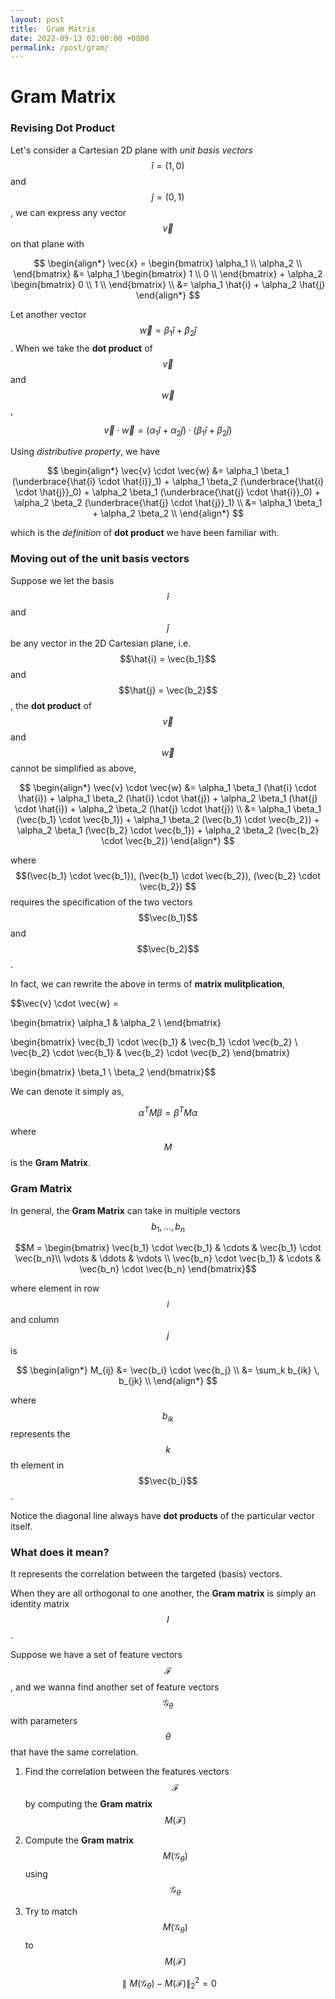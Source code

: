 ```yaml
---
layout: post
title:  Gram Matrix
date: 2022-09-13 02:00:00 +0800
permalink: /post/gram/
---
```


# Gram Matrix

### Revising Dot Product

Let's consider a Cartesian 2D plane with *unit basis vectors* $$\hat{i} = (1,0)$$ and $$\hat{j} = (0,1)$$, we can express any vector $$\vec{v}$$ on that plane with

$$
\begin{align*} 
\vec{x} =  \begin{bmatrix} \alpha_1  \\ \alpha_2 \\ \end{bmatrix}  
&= \alpha_1  \begin{bmatrix} 1  \\ 0 \\ \end{bmatrix}  + 
\alpha_2 \begin{bmatrix} 0  \\ 1 \\ \end{bmatrix} \\  
&= \alpha_1 \hat{i} + \alpha_2 \hat{j} 
\end{align*}
$$

Let another vector $$\vec{w} = \beta_1 \hat{i} + \beta_2 \hat{j}$$. When we take the **dot product** of $$\vec{v}$$ and $$\vec{w}$$,

$$\vec{v} \cdot \vec{w} = 
(\alpha_1 \hat{i} + \alpha_2 \hat{j}) \cdot (\beta_1 \hat{i} + \beta_2 \hat{j})$$

Using *distributive property*, we have

$$
\begin{align*}
\vec{v} \cdot \vec{w} &= 
\alpha_1 \beta_1 (\underbrace{\hat{i} \cdot \hat{i}}_1) + 
\alpha_1 \beta_2 (\underbrace{\hat{i} \cdot \hat{j}}_0) +
\alpha_2 \beta_1 (\underbrace{\hat{j} \cdot \hat{i}}_0) +
\alpha_2 \beta_2 (\underbrace{\hat{j} \cdot \hat{j}}_1) \\
&= 
\alpha_1 \beta_1 + \alpha_2 \beta_2 \\
\end{align*}
$$

which is the *definition* of **dot product** we have been familiar with.

###  Moving out of the unit basis vectors

Suppose we let the basis $$\hat{i}$$ and $$\hat{j}$$ be any vector in the 2D Cartesian plane, i.e. $$\hat{i} = \vec{b_1}$$ and $$\hat{j} = \vec{b_2}$$, the **dot product** of $$\vec{v}$$ and $$\vec{w}$$ cannot be simplified as above, 

$$
\begin{align*}
\vec{v} \cdot \vec{w} &= 
\alpha_1 \beta_1 (\hat{i} \cdot \hat{i}) + 
\alpha_1 \beta_2 (\hat{i} \cdot \hat{j}) +
\alpha_2 \beta_1 (\hat{j} \cdot \hat{i}) +
\alpha_2 \beta_2 (\hat{j} \cdot \hat{j}) \\
&=
\alpha_1 \beta_1 (\vec{b_1} \cdot \vec{b_1}) + 
\alpha_1 \beta_2 (\vec{b_1} \cdot \vec{b_2}) +
\alpha_2 \beta_1 (\vec{b_2} \cdot \vec{b_1}) +
\alpha_2 \beta_2 (\vec{b_2} \cdot \vec{b_2}) 
\end{align*}
$$

where $$(\vec{b_1} \cdot \vec{b_1}), (\vec{b_1} \cdot \vec{b_2}), (\vec{b_2} \cdot \vec{b_2}) $$ requires the specification of the two vectors $$\vec{b_1}$$ and $$\vec{b_2}$$.

In fact, we can rewrite the above in terms of **matrix mulitplication**,

$$\vec{v} \cdot \vec{w} = 

\begin{bmatrix} \alpha_1 & \alpha_2 \\ \end{bmatrix}

\begin{bmatrix}
\vec{b_1} \cdot \vec{b_1} & \vec{b_1} \cdot \vec{b_2} \\
\vec{b_2} \cdot \vec{b_1} & \vec{b_2} \cdot \vec{b_2}
\end{bmatrix}

\begin{bmatrix}
\beta_1 \\
\beta_2
\end{bmatrix}$$

We can denote it simply as,

$$\alpha^T M \beta = \beta^T M \alpha$$

where $$M$$ is the **Gram Matrix**.

### Gram Matrix

In general, the **Gram Matrix** can take in multiple vectors $$b_1, \dots, b_n$$

$$M = 
\begin{bmatrix}
\vec{b_1} \cdot \vec{b_1} & \cdots &  \vec{b_1} \cdot \vec{b_n}\\
\vdots & \ddots & \vdots \\
\vec{b_n} \cdot \vec{b_1} & \cdots & \vec{b_n} \cdot \vec{b_n}
\end{bmatrix}$$

where element in row $$i$$ and column $$j$$ is

$$
\begin{align*}
M_{ij} &= \vec{b_i} \cdot \vec{b_j} \\
&= \sum_k b_{ik} \, b_{jk} \\
\end{align*}
$$

where $$b_{ik}$$ represents the $$k$$ th element in $$\vec{b_i}$$.

Notice the diagonal line always have **dot products** of the particular vector itself.

### What does it mean?

It represents the correlation between the targeted (basis) vectors. 

When they are all orthogonal to one another, the **Gram matrix** is simply an identity matrix $$I$$.

Suppose we have a set of feature vectors $$\mathcal{F}$$, and we wanna find another set of feature vectors $$\mathcal{G}_\theta$$ with parameters $$\theta$$ that have the same correlation. 

1.	Find the correlation between the features vectors $$\mathcal{F}$$ by computing the **Gram matrix** $$M(\mathcal{F})$$

1.	Compute the **Gram matrix** $$M(\mathcal{G}_\theta)$$ using $$\mathcal{G}_\theta$$

1.	Try to match $$M(\mathcal{G}_\theta)$$ to $$M(\mathcal{F})$$

$$\parallel M(\mathcal{G}_\theta) - M(\mathcal{F}) \parallel ^2_2 = 0$$
